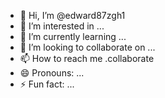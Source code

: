 - 👋 Hi, I’m @edward87zgh1
- 👀 I’m interested in ...
- 🌱 I’m currently learning ...
- 💞️ I’m looking to collaborate on ...
- 📫 How to reach me .collaborate
- 😄 Pronouns: ...
- ⚡ Fun fact: ...

<!---
edward87zgh1/edward87zgh1 is a ✨ special ✨ repository because its `README.md` (this file) appears on your GitHub profile.
You can click the Preview link to take a look at your changes.
--->
